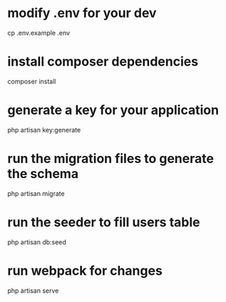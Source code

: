 # modify .env for your dev
  cp .env.example .env
# install composer dependencies
  composer install
# generate a key for your application
  php artisan key:generate
# run the migration files to generate the schema
  php artisan migrate
# run the seeder to fill users table
  php artisan db:seed
# run webpack for changes
  php artisan serve
